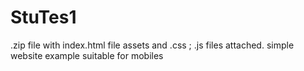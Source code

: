 # StuTes1
.zip file with index.html file
assets and .css ; .js files attached.
simple website example
suitable for mobiles

